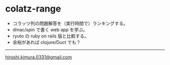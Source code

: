# colatz-range

* コラッツ列の問題解答を（実行時間で）ランキングする。
* dmac/spin で書く web app を学ぶ。
* ryuto の ruby on rails 版と比較する。
* 余裕があれば clojure/Duct でも？

---
hiroshi.kimura.0331@gmail.com
